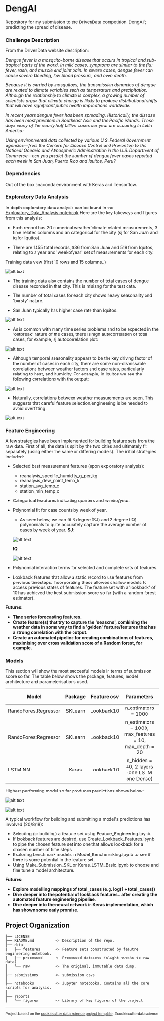 DengAI
==============================

Repository for my submission to the DrivenData competition 'DengAI'; predicting the spread of disease.

### Challenge Description

From the DrivenData website description:

*Dengue fever is a mosquito-borne disease that occurs in tropical and sub-tropical parts of the world. In mild cases, symptoms are similar to the flu: fever, rash, and muscle and joint pain. In severe cases, dengue fever can cause severe bleeding, low blood pressure, and even death.*

*Because it is carried by mosquitoes, the transmission dynamics of dengue are related to climate variables such as temperature and precipitation. Although the relationship to climate is complex, a growing number of scientists argue that climate change is likely to produce distributional shifts that will have significant public health implications worldwide.*

*In recent years dengue fever has been spreading. Historically, the disease has been most prevalent in Southeast Asia and the Pacific islands. These days many of the nearly half billion cases per year are occurring in Latin America:*

*Using environmental data collected by various U.S. Federal Government agencies—from the Centers for Disease Control and Prevention to the National Oceanic and Atmospheric Administration in the U.S. Department of Commerce—can you predict the number of dengue fever cases reported each week in San Juan, Puerto Rico and Iquitos, Peru?*

### Dependencies

Out of the box anaconda environment with Keras and Tensorflow.

### Exploratory Data Analysis

In depth exploratory data analysis can be found in the [Exploratory_Data_Analysis notebook](https://github.com/chrisgschon/DengAI/blob/master/notebooks/Exploratory_Data_Analysis.ipynb)
Here are the key takeways and figures from this analysis:

- Each record has 20 numerical weather/climate related measurements, 3 time related columns and an categorical for the city (sj for San Juan and iq for Iquitos). 

- There are 1455 total records, 936 from San Juan and 519 from Iquitos, relating to a year and 'weekofyear' set of measurements for each city.

Training data view (first 10 rows and 15 columns..)

![alt text](https://github.com/chrisgschon/DengAI/blob/master/reports/figures/train_data_view.png)

- The training data also contains the number of total cases of dengue disease recorded in that city. This is misisng for the test data. 

- The number of total cases for each city shows heavy seasonality and 'bursty' nature.

- San Juan typically has higher case rate than Iquitos. 

![alt text](https://github.com/chrisgschon/DengAI/blob/master/reports/figures/total_cases_time_series.png)


- As is common with many time series problems and to be expected in the 'outbreak' nature of the cases, there is high autocorrelation of total cases, for example, sj autocorrelation plot:

![alt text](https://github.com/chrisgschon/DengAI/blob/master/reports/figures/total_cases_autocorrelation.png)

- Although temporal seasonality appears to be the key driving factor of the number of cases in each city, there are some non-dismissable correlations between weather factors and case rates, particularly relating to heat,  and humidity. For example, in Iquitos we see the following correlations with the output:

![alt text](https://github.com/chrisgschon/DengAI/blob/master/reports/figures/correlations_feature_cases_iq.png)


- Naturally, correlations between weather measurements are seen. This suggests that careful feature selection/engineering is be needed to avoid overfitting.

![alt text](https://github.com/chrisgschon/DengAI/blob/master/reports/figures/feature_correlations.png)



### Feature Engineering

A few strategies have been implemented for building feature sets from the raw data. First of all, the data is split by the two cities and ultimately fit separately (using either the same or differing models). The initial strategies included:

- Selected best measurement features (upon exploratory analysis):
    - reanalysis_specific_humidity_g_per_kg
    - reanalysis_dew_point_temp_k
    - station_avg_temp_c
    - station_min_temp_c
  
- Categorical feautures indicating quarters and *weekofyear*.

- Polynomial fit for case counts by week of year. 
    - As seen below, we can fit 6 degree (SJ) and 2 degree (IQ) polynomials to quite accurately capture the average number of cases by week of year. 
    **SJ**:
    
    ![alt text](https://github.com/chrisgschon/DengAI/blob/master/reports/figures/iq_weekly_poly_fit.png)
    
    **IQ**:
    
    ![alt text](https://github.com/chrisgschon/DengAI/blob/master/reports/figures/sj_weekly_poly_fit.png)
    
- Polynomial interaction terms for selected and complete sets of features.

- Lookback features that allow a static record to use features from previous timesteps. Incorporating these allowed shallow models to access previous states of features. The feature set with a 'lookback' of 10 has achieved the best submission score so far (with a random forest estimator).


**Futures:**
- **Time series forecasting features.**
- **Create feature(s) that try to capture the 'seasons', combining the weather data in some way to find a 'golden' feature/features that has a strong correlation with the output.**
- **Create an automated pipeline for creating combinations of features, maximising over cross validation score of a Random forest, for example.**

### Models

This section will show the most succesful models in terms of submission score so far. The table below shows the package, features, model architecture and parameterisations used. 

| Model        |    Package |    Feature csv | Parameters      | Submission Score  |
| ------------- |:-------------:|:-------------:|:-------------:| -----:|
| RandoForestRegressor       | SKLearn |   Lookback10            | n_estimators = 1000  | 23.2764   |
| RandoForestRegressor       | SKLearn |  Lookback10             |   n_estimators = 1000, max_features = 10, max_depth = 20 | 23.3341 |
| LSTM NN | Keras      |   Lookback10           | n_hidden = 40, 2 layers (one LSTM one Dense) |   24.3486 |


Highest performing model so far produces predictions shown below:

![alt text](https://github.com/chrisgschon/DengAI/blob/master/reports/figures/raw_RF_Model_Benchmark_SF.png)

![alt text](https://github.com/chrisgschon/DengAI/blob/master/reports/figures/raw_RF_Model_Benchmark_IQ.png)

A typical workflow for building and submitting a model's predictions has involved (20/8/18):

- Selecting (or building) a feature set using Feature_Engineering.ipynb.
- If lookback features are desired, use Create_Lookback_Features.ipynb to pipe the chosen feature set into one that allows lookback for a chosen number of time steps
- Exploring benchmark models in Model_Benchmarking.ipynb to see if there is some potential in the feature set.
- Using Make_Submission_SKL or Keras_LSTM_Basic.ipynb to choose and fine tune a model architecture.

**Futures:**
- **Explore modelling mappings of total_cases (e.g. log(1 + total_cases))**
- **Dive deeper into the potential of lookback features.. after creating the automated feature engineering pipeline**.
- **Dive deeper into the neural network in Keras implementation, which has shown some early promise.**


Project Organization
------------

    ├── LICENSE
    ├── README.md          <- Description of the repo.
    ├── data
    |   ├── features       <- Feature sets constructed by feautre engineering notebook.
    │   ├── processed      <- Processed datasets (slight tweaks to raw data)
    │   └── raw            <- The original, immutable data dump.
    │
    ├── submissions        <- submission csvs 
    │
    ├── notebooks          <- Jupyter notebooks. Contains all the core scripts for analysis.
    │
    ├── reports          
    │   └── figures        <- Library of key figures of the project


--------

<p><small>Project based on the <a target="_blank" href="https://drivendata.github.io/cookiecutter-data-science/">cookiecutter data science project template</a>. #cookiecutterdatascience</small></p>
